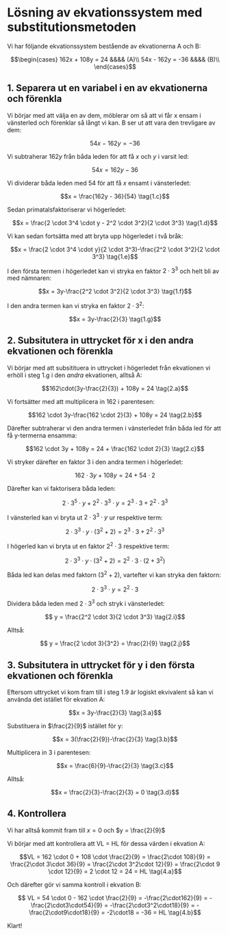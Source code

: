 # Lösning av ekvationssystem med substitutionsmetoden
Vi har följande ekvationssystem bestående av ekvationerna A och B:

$$\begin{cases}
    162x + 108y = 24 &&&& (A)\\
    54x - 162y = -36 &&&& (B)\\
\end{cases}$$

## 1. Separera ut en variabel i en av ekvationerna och förenkla

Vi börjar med att välja en av dem, möblerar om så att vi får x ensam i vänsterled och förenklar så långt vi kan. B ser ut att vara den trevligare av dem:

$$54x - 162y = -36 \tag{1.a}$$

Vi subtraherar $162y$ från båda leden för att få $x$ och $y$ i varsit led:

$$54x = 162y -36 \tag{1.b}$$

Vi dividerar båda leden med 54 för att få $x$ ensamt i vänsterledet:

$$x = \frac{162y - 36}{54} \tag{1.c}$$

Sedan primatalsfaktoriserar vi högerledet:

$$x = \frac{2 \cdot 3^4 \cdot y - 2^2 \cdot 3^2}{2 \cdot 3^3} \tag{1.d}$$

Vi kan sedan fortsätta med att bryta upp högerledet i två bråk:

$$x = \frac{2 \cdot 3^4 \cdot y}{2 \cdot 3^3}-\frac{2^2 \cdot 3^2}{2 \cdot 3^3} \tag{1.e}$$

I den första termen i högerledet kan vi stryka en faktor $2 \cdot 3^3$ och helt bli av med nämnaren:

$$x = 3y-\frac{2^2 \cdot 3^2}{2 \cdot 3^3} \tag{1.f}$$

I den andra termen kan vi stryka en faktor $2 \cdot 3^2$:

$$x = 3y-\frac{2}{3} \tag{1.g}$$

## 2. Subsitutera in uttrycket för x i den andra ekvationen och förenkla

Vi börjar med att subsitituera in uttrycket i högerledet från ekvationen vi erhöll i steg 1.g i den _andra_ ekvationen, alltså A:

$$162\cdot(3y-\frac{2}{3}) + 108y = 24 \tag{2.a}$$

Vi fortsätter med att multiplicera in $162$ i parentesen:

$$162 \cdot 3y-\frac{162 \cdot 2}{3} + 108y = 24 \tag{2.b}$$

Därefter subtraherar vi den andra termen i vänsterledet från båda led för att få y-termerna ensamma:

$$162 \cdot 3y + 108y = 24 + \frac{162 \cdot 2}{3} \tag{2.c}$$

Vi stryker därefter en faktor 3 i den andra termen i högerledet:

$$162 \cdot 3y + 108y = 24 + 54 \cdot 2 \tag{2.d}$$

Därefter kan vi faktorisera båda leden:

$$2 \cdot 3^5 \cdot y + 2^2 \cdot 3^3 \cdot y = 2^3\cdot 3 + 2^2 \cdot 3^3 \tag{2.e}$$

I vänsterled kan vi bryta ut $2 \cdot 3^3 \cdot y$ ur respektive term:

$$ 2 \cdot 3^3 \cdot y \cdot (3^2 + 2) = 2^3\cdot 3 + 2^2 \cdot 3^3 \tag{2.f}$$

I högerled kan vi bryta ut en faktor $2^2 \cdot 3$ respektive term:

$$ 2 \cdot 3^3 \cdot y \cdot (3^2 + 2) = 2^2 \cdot 3 \cdot (2 + 3^2) \tag{2.g}$$

Båda led kan delas med faktorn $(3^2 + 2)$, vartefter vi kan stryka den faktorn:

$$ 2 \cdot 3^3 \cdot y = 2^2 \cdot 3  \tag{2.h}$$

Dividera båda leden med $2 \cdot 3^3$ och stryk i vänsterledet:

$$ y = \frac{2^2 \cdot 3}{2 \cdot 3^3}  \tag{2.i}$$

Alltså:

$$ y = \frac{2 \cdot 3}{3^2} = \frac{2}{9}  \tag{2.j}$$

## 3. Subsitutera in uttrycket för y i den första ekvationen och förenkla

Eftersom uttrycket vi kom fram till i steg 1.9 är logiskt ekvivalent så kan vi använda det istället för ekvation A:

$$x = 3y-\frac{2}{3} \tag{3.a}$$

Substituera in $\frac{2}{9}$ istället för y:

$$x = 3(\frac{2}{9})-\frac{2}{3} \tag{3.b}$$

Multiplicera in 3 i parentesen:

$$x = \frac{6}{9}-\frac{2}{3} \tag{3.c}$$

Alltså:

$$x = \frac{2}{3}-\frac{2}{3} = 0 \tag{3.d}$$

## 4. Kontrollera

Vi har alltså kommit fram till $x = 0$ och $y = \frac{2}{9}$

Vi börjar med att kontrollera att VL = HL för dessa värden i ekvation A:

$$VL = 162 \cdot 0 + 108 \cdot \frac{2}{9} = \frac{2\cdot 108}{9} = \frac{2\cdot 3\cdot 36}{9} = \frac{2\cdot 3^2\cdot 12}{9} = \frac{2\cdot 9 \cdot 12}{9} = 2 \cdot 12 = 24 = HL \tag{4.a}$$

Och därefter gör vi samma kontroll i ekvation B:

$$ VL = 54 \cdot 0 - 162 \cdot \frac{2}{9} = -\frac{2\cdot162}{9} = -\frac{2\cdot3\cdot54}{9} = -\frac{2\cdot3^2\cdot18}{9} = -\frac{2\cdot9\cdot18}{9} = -2\cdot18 = -36 = HL  \tag{4.b}$$

Klart!


